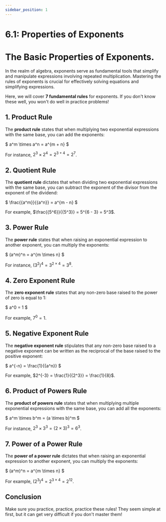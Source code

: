 ```yaml
---
sidebar_position: 1
---
```


# 6.1: Properties of Exponents

# The Basic Properties of Exponents.

In the realm of algebra, exponents serve as fundamental tools that simplify and manipulate expressions involving repeated multiplication. Mastering the rules of exponents is crucial for effectively solving equations and simplifying expressions. 

Here, we will cover **7 fundamental rules** for exponents. If you don't know these well, you won't do well in practice problems!

## 1. Product Rule

The **product rule** states that when multiplying two exponential expressions with the same base, you can add the exponents:

$ a^m \times a^n = a^{m + n} $

For instance, $2^3 \times 2^4 = 2^{3 + 4} = 2^7$.

## 2. Quotient Rule

The **quotient rule** dictates that when dividing two exponential expressions with the same base, you can subtract the exponent of the divisor from the exponent of the dividend:

$ \frac{{a^m}}{{a^n}} = a^{m - n} $

For example, $\frac{{5^6}}{{5^3}} = 5^{6 - 3} = 5^3$.

## 3. Power Rule

The **power rule** states that when raising an exponential expression to another exponent, you can multiply the exponents:

$ (a^m)^n = a^{m \times n} $

For instance, $(3^2)^4 = 3^{2 \times 4} = 3^8$.

## 4. Zero Exponent Rule

The **zero exponent rule** states that any non-zero base raised to the power of zero is equal to 1:

$ a^0 = 1 $

For example, $7^0 = 1$.

## 5. Negative Exponent Rule

The **negative exponent rule** stipulates that any non-zero base raised to a negative exponent can be written as the reciprocal of the base raised to the positive exponent:

$ a^{-n} = \frac{1}{{a^n}} $

For example, $2^{-3} = \frac{1}{{2^3}} = \frac{1}{8}$.

## 6. Product of Powers Rule

The **product of powers rule** states that when multiplying multiple exponential expressions with the same base, you can add all the exponents:

$ a^m \times b^m = (a \times b)^m $

For instance, $2^3 \times 3^3 = (2 \times 3)^3 = 6^3$.

## 7. Power of a Power Rule

The **power of a power rule** dictates that when raising an exponential expression to another exponent, you can multiply the exponents:

$ (a^m)^n = a^{m \times n} $

For example, $(2^3)^4 = 2^{3 \times 4} = 2^{12}$.

## Conclusion

Make sure you practice, practice, practice these rules! They seem simple at first, but it can get very difficult if you don't master them!
